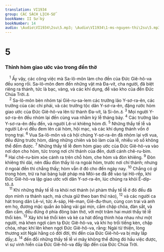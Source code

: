 ```yaml
---
translation: VI1934
group: CÁC SÁCH LỊCH-SỬ
bookName: II Sử-ký 
bookNumber: 14
audio: \Audio\VI1934\2su\5.mp3; \Audio\VI1934\1-ms-nguyen-thi\2su\5.mp3
---
```


<div class="title"><h1>5</h1><h3>Thỉnh hòm giao ước vào trong đền thờ</h3></div>
<span class="verse 2su_5_1"> <sup>1</sup> Ấy vậy, các công việc mà Sa-lô-môn làm cho đền của Đức Giê-hô-va đều xong rồi. Sa-lô-môn đem đến những vật mà Đa-vít, cha người, đã biệt riêng ra thánh, tức là bạc, vàng, và các khí dụng, để vào kho của đền Đức Chúa Trời.<a data-toggle="tooltip" data-placement="bottom" title="2Sa 8:11; 1Su 18:11">⚓</a><br/></span>
<span class="verse 2su_5_2"> <sup>2</sup> Sa-lô-môn bèn nhóm tại Giê-ru-sa-lem các trưởng lão Y-sơ-ra-ên, các trưởng của các chi phái, và các trưởng tộc dân Y-sơ-ra-ên, đặng rước hòm giao ước của Đức Giê-hô-va lên từ thành Đa-vít, là Si-ôn.<a data-toggle="tooltip" data-placement="bottom" title="2Sa 6:12-15; 1Su 15:25-28">⚓</a></span>
<span class="verse 2su_5_3"><sup>3</sup> Mọi người Y-sơ-ra-ên đều nhóm lại đến cùng vua nhằm kỳ lễ tháng bảy. </span>
<span class="verse 2su_5_4"><sup>4</sup> Các trưởng lão Y-sơ-ra-ên đều đến, và người Lê-vi khiêng hòm đi. </span>
<span class="verse 2su_5_5"><sup>5</sup> Những thầy tế lễ và người Lê-vi đều đem lên cái hòm, hội mạc, và các khí dụng thánh vốn ở trong trại. </span>
<span class="verse 2su_5_6"><sup>6</sup> Vua Sa-lô-môn và cả hội chúng Y-sơ-ra-ên đã nhóm lại với vua, đều đứng trước hòm, dâng những chiên và bò làm của lễ, nhiều vô số không thể đếm được. </span>
<span class="verse 2su_5_7"><sup>7</sup> Những thầy tế lễ đem hòm giao ước của Đức Giê-hô-va vào nơi dọn cho hòm, tức trong nơi chí thánh của đền, dưới cánh chê-ru-bim. </span>
<span class="verse 2su_5_8"><sup>8</sup> Hai chê-ru-bim xòe cánh ra trên chỗ hòm, che hòm và đòn khiêng. </span>
<span class="verse 2su_5_9"><sup>9</sup> Đòn khiêng thì dài, nên đầu đòn thấy ló ra ngoài hòm, trước nơi chí thánh; nhưng ở ngoài đền thì chẳng thấy; hòm vẫn ở đó cho đến ngày nay. </span>
<span class="verse 2su_5_10"><sup>10</sup> Chẳng có gì trong hòm, trừ ra hai bảng luật pháp mà Môi-se đã để vào tại Hô-rếp, khi Đức Giê-hô-va lập giao ước với dân Y-sơ-ra-ên, lúc chúng ra khỏi Ê-díp-tô.<a data-toggle="tooltip" data-placement="bottom" title="Phu 10:5">⚓</a><br/></span>
<span class="verse 2su_5_11"> <sup>11</sup> Khi những thầy tế lễ ra khỏi nơi thánh (vì phàm thầy tế lễ ở đó đều đã dọn mình ra thánh sạch, mà chưa giữ theo ban thứ nào), </span>
<span class="verse 2su_5_12"><sup>12</sup> và các người ca hát trong dân Lê-vi, tức A-sáp, Hê-man, Giê-đu-thun, cùng con trai và anh em họ, đương mặc quần áo bằng vải gai mịn, cầm chập chỏa, đàn sắt, và đàn cầm, đều đứng ở phía đông bàn thờ, với một trăm hai mươi thầy tế lễ thổi kèn. </span>
<span class="verse 2su_5_13"><sup>13</sup> Xảy khi kẻ thổi kèn và kẻ ca hát đồng thinh hòa nhau như một người, mà khen ngợi cảm tạ Đức Giê-hô-va, và khi họ trổi tiếng kèn, chập chỏa, nhạc khí lên khen ngợi Đức Giê-hô-va, rằng: Ngài từ thiện, lòng thương xót Ngài hằng có đời đời, thì đền của Đức Giê-hô-va bị mây lấp đầy;<a data-toggle="tooltip" data-placement="bottom" title="1Su 16:34; 2Su 7:3; Exo 3:11; Thi 100:5; 106:1; 107:1; 118:1; 136:1; Gie 33:11;Xu 40:34-35">⚓</a></span>
<span class="verse 2su_5_14"><sup>14</sup> đến đỗi những thầy tế lễ vì mây không thể đứng đó hầu việc được, vì sự vinh hiển của Đức Giê-hô-va đầy lấp đền của Đức Chúa Trời. <br/></span>
